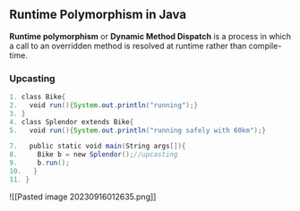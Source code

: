 ## Runtime Polymorphism in Java

**Runtime polymorphism** or **Dynamic Method Dispatch** is a process in which a call to an overridden method is resolved at runtime rather than compile-time.

### Upcasting
```java
1. class Bike{  
2.   void run(){System.out.println("running");}  
3. }  
4. class Splendor extends Bike{  
5.   void run(){System.out.println("running safely with 60km");}  

7.   public static void main(String args[]){  
8.     Bike b = new Splendor();//upcasting  
9.     b.run();  
10.   }  
11. }
```

![[Pasted image 20230916012635.png]]
